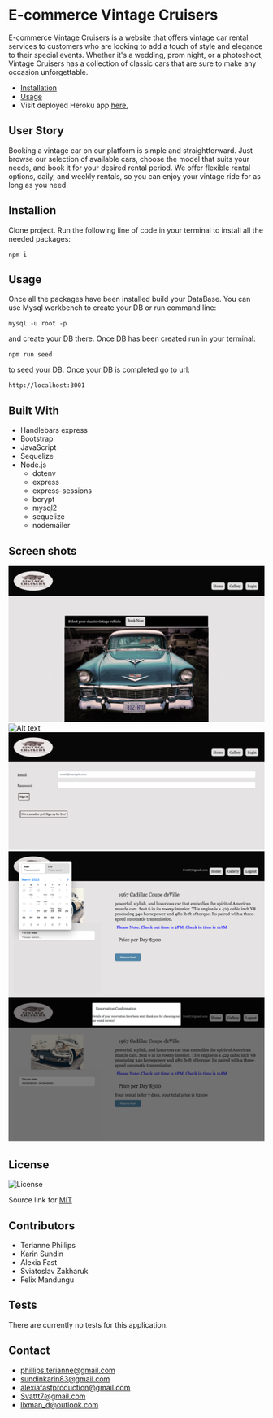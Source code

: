# E-commerce Vintage Cruisers

E-commerce Vintage Cruisers is a website that offers vintage car rental services to customers who are looking to add a touch of style and elegance to their special events. Whether it's a wedding, prom night, or a photoshoot, Vintage Cruisers has a collection of classic cars that are sure to make any occasion unforgettable.

  * [Installation](#install)
  * [Usage](#usage)
  * Visit deployed Heroku app [here.](https:/herokuapp.com/)



## User Story

Booking a vintage car on our platform is simple and straightforward. Just browse our selection of available cars, choose the model that suits your needs, and book it for your desired rental period. We offer flexible rental options, daily, and weekly rentals, so you can enjoy your vintage ride for as long as you need.



## Installion

Clone project.
Run the following line of code in your terminal to install all the needed packages: 
```
npm i
```


## Usage

Once all the packages have been installed build your DataBase. You can use Mysql workbench to create your DB or run command line:
```
mysql -u root -p
```
and create your DB there. Once DB has been created run in your terminal:
```
npm run seed
```
to seed your DB. Once your DB is completed go to url:
```
http://localhost:3001
```


## Built With

- Handlebars express
- Bootstrap
- JavaScript
- Sequelize
- Node.js
  - dotenv
  - express
  - express-sessions
  - bcrypt
  - mysql2
  - sequelize
  - nodemailer


## Screen shots

![Alt text](images/screen1.png)
![Alt text](images/screen2.png)
![Alt text](images/screen3.png)
![Alt text](images/screen4.png)
![Alt text](images/screen5.png)
 
## License

![License](https://img.shields.io/badge/License-MIT-yellow.svg)

Source link for [MIT](https://opensource.org/licenses/MIT)

## Contributors
- Terianne Phillips
- Karin Sundin
- Alexia Fast
- Sviatoslav Zakharuk
- Felix Mandungu

## Tests

There are currently no tests for this application.  

## Contact

- phillips.terianne@gmail.com
- sundinkarin83@gmail.com
- alexiafastproduction@gmail.com
- Svattt7@gmail.com
- lixman_d@outlook.com


